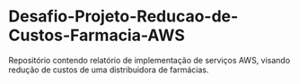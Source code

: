 # Desafio-Projeto-Reducao-de-Custos-Farmacia-AWS
Repositório contendo relatório de implementação de serviços AWS, visando redução de custos de uma distribuidora de farmácias.
